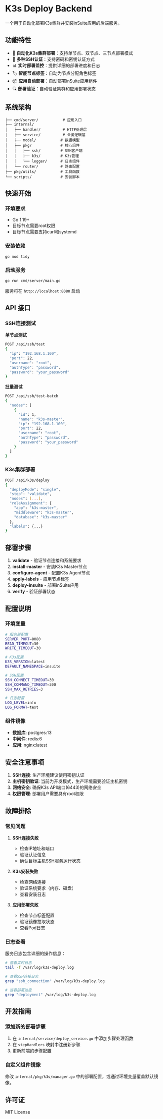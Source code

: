 # K3s Deploy Backend

一个用于自动化部署K3s集群并安装inSuite应用的后端服务。

## 功能特性

- 🚀 **自动化K3s集群部署**：支持单节点、双节点、三节点部署模式
- 🔐 **多种SSH认证**：支持密码和密钥认证方式
- 📊 **实时部署监控**：提供详细的部署进度和日志
- 🏷️ **智能节点标签**：自动为节点分配角色标签
- 📦 **应用自动部署**：自动部署inSuite应用组件
- 🔍 **部署验证**：自动验证集群和应用部署状态

## 系统架构

```
├── cmd/server/           # 应用入口
├── internal/
│   ├── handler/          # HTTP处理层
│   ├── service/          # 业务逻辑层
│   ├── model/           # 数据模型
│   ├── pkg/             # 核心组件
│   │   ├── ssh/         # SSH客户端
│   │   ├── k3s/         # K3s管理
│   │   └── logger/      # 日志组件
│   └── router/          # 路由配置
├── pkg/utils/           # 工具函数
└── scripts/             # 安装脚本
```

## 快速开始

### 环境要求

- Go 1.19+
- 目标节点需要root权限
- 目标节点需要支持curl和systemd

### 安装依赖

```bash
go mod tidy
```

### 启动服务

```bash
go run cmd/server/main.go
```

服务将在 `http://localhost:8080` 启动

## API 接口

### SSH连接测试

**单节点测试**
```bash
POST /api/ssh/test
{
  "ip": "192.168.1.100",
  "port": 22,
  "username": "root",
  "authType": "password",
  "password": "your_password"
}
```

**批量测试**
```bash
POST /api/ssh/test-batch
{
  "nodes": [
    {
      "id": 1,
      "name": "k3s-master",
      "ip": "192.168.1.100",
      "port": 22,
      "username": "root",
      "authType": "password",
      "password": "your_password"
    }
  ]
}
```

### K3s集群部署

```bash
POST /api/k3s/deploy
{
  "deployMode": "single",
  "step": "validate",
  "nodes": [...],
  "roleAssignment": {
    "app": "k3s-master",
    "middleware": "k3s-master",
    "database": "k3s-master"
  },
  "labels": {...}
}
```

## 部署步骤

1. **validate** - 验证节点连接和系统要求
2. **install-master** - 安装K3s Master节点
3. **configure-agent** - 配置K3s Agent节点
4. **apply-labels** - 应用节点标签
5. **deploy-insuite** - 部署inSuite应用
6. **verify** - 验证部署状态

## 配置说明

### 环境变量

```bash
# 服务器配置
SERVER_PORT=8080
READ_TIMEOUT=30
WRITE_TIMEOUT=30

# K3s配置
K3S_VERSION=latest
DEFAULT_NAMESPACE=insuite

# SSH配置
SSH_CONNECT_TIMEOUT=30
SSH_COMMAND_TIMEOUT=300
SSH_MAX_RETRIES=3

# 日志配置
LOG_LEVEL=info
LOG_FORMAT=text
```

### 组件镜像

- **数据库**: postgres:13
- **中间件**: redis:6
- **应用**: nginx:latest

## 安全注意事项

1. **SSH连接**: 生产环境建议使用密钥认证
2. **主机密钥验证**: 当前为开发模式，生产环境需要验证主机密钥
3. **网络安全**: 确保K3s API端口(6443)的网络安全
4. **权限管理**: 部署用户需要具有root权限

## 故障排除

### 常见问题

1. **SSH连接失败**
    - 检查IP地址和端口
    - 验证认证信息
    - 确认目标主机SSH服务运行状态

2. **K3s安装失败**
    - 检查网络连接
    - 验证系统要求（内存、磁盘）
    - 查看安装日志

3. **应用部署失败**
    - 检查节点标签配置
    - 验证镜像拉取状态
    - 查看Pod日志

### 日志查看

服务日志包含详细的操作信息：
```bash
# 查看实时日志
tail -f /var/log/k3s-deploy.log

# 查看SSH连接日志
grep "ssh_connection" /var/log/k3s-deploy.log

# 查看部署进度
grep "deployment" /var/log/k3s-deploy.log
```

## 开发指南

### 添加新的部署步骤

1. 在 `internal/service/deploy_service.go` 中添加步骤处理函数
2. 在 `stepHandlers` 映射中注册新步骤
3. 更新前端的步骤配置

### 自定义组件镜像

修改 `internal/pkg/k3s/manager.go` 中的部署配置，或通过环境变量覆盖默认镜像。

## 许可证

MIT License 